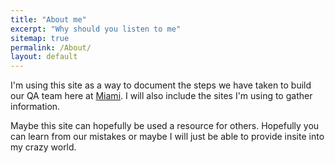```yaml
---
title: "About me"
excerpt: "Why should you listen to me"
sitemap: true
permalink: /About/
layout: default
---
```


I'm using this site as a way to document the steps we have taken to build our QA team here at [Miami](http://www.miamioh.edu). I will also include the sites I'm using to gather information.

Maybe this site can hopefully be used a resource for others. Hopefully you can learn from our mistakes or maybe I will just be able to provide insite into my crazy world.

